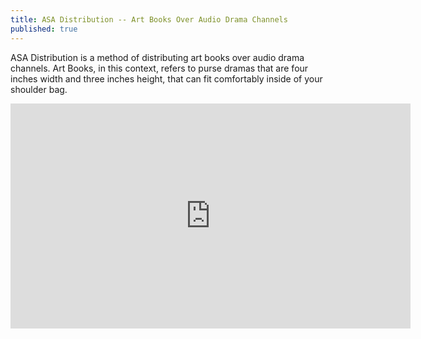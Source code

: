 ```yaml
---
title: ASA Distribution -- Art Books Over Audio Drama Channels
published: true
---
```

ASA Distribution is a method of distributing art books over audio drama channels. Art Books, in this context, refers to purse dramas that are four inches width and three inches height, that can fit comfortably inside of your shoulder bag.

<iframe allowfullscreen src="https://www.vidlii.com/embed?v=u3N_cByX8eL&a=1" frameborder="0" width="640" height="360"></iframe>
